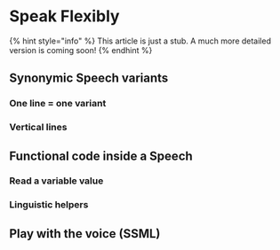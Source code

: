 # Speak Flexibly

{% hint style="info" %}
This article is just a stub. A much more detailed version is coming soon!
{% endhint %}

## Synonymic Speech variants

### One line = one variant

### Vertical lines

## Functional code inside a Speech

### Read a variable value

### Linguistic helpers

## Play with the voice \(SSML\)

